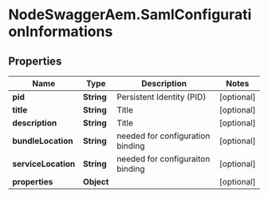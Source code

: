 # NodeSwaggerAem.SamlConfigurationInformations

## Properties
Name | Type | Description | Notes
------------ | ------------- | ------------- | -------------
**pid** | **String** | Persistent Identity (PID) | [optional] 
**title** | **String** | Title | [optional] 
**description** | **String** | Title | [optional] 
**bundleLocation** | **String** | needed for configuration binding | [optional] 
**serviceLocation** | **String** | needed for configuraiton binding | [optional] 
**properties** | **Object** |  | [optional] 


